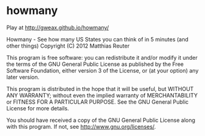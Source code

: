 # howmany

Play at http://gweax.github.io/howmany/

Howmany - See how many US States you can think of in 5 minutes (and other things)
Copyright (C) 2012 Matthias Reuter

This program is free software: you can redistribute it and/or modify
it under the terms of the GNU General Public License as published by
the Free Software Foundation, either version 3 of the License, or
(at your option) any later version.

This program is distributed in the hope that it will be useful,
but WITHOUT ANY WARRANTY; without even the implied warranty of
MERCHANTABILITY or FITNESS FOR A PARTICULAR PURPOSE.  See the
GNU General Public License for more details.

You should have received a copy of the GNU General Public License
along with this program.  If not, see <http://www.gnu.org/licenses/>.
